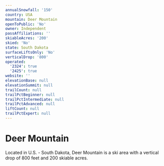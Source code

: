 ```yaml
---
annualSnowfall: '150'
country: USA
mountain: Deer Mountain
openToPublic: 'No'
owner: Independent
passAffiliations: ''
skiableAcres: '200'
skied: 'No'
state: South Dakota
surfaceLiftsOnly: 'No'
verticalDrop: '800'
operated:
  '2324': true
  '2425': true
website: ''
elevationBase: null
elevationSummit: null
trailCount: null
trailPctBeginner: null
trailPctIntermediate: null
trailPctAdvanced: null
liftCount: null
trailPctExpert: null
---
```



# Deer Mountain

Located in U.S. - South Dakota, Deer Mountain is a ski area with a vertical drop of 800 feet and 200 skiable acres.
